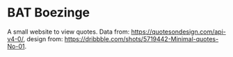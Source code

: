 # BAT Boezinge
A small website to view quotes. Data from: https://quotesondesign.com/api-v4-0/, design from: https://dribbble.com/shots/5719442-Minimal-quotes-No-01.
